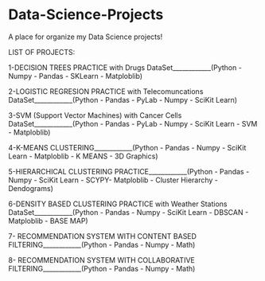 # Data-Science-Projects
A place for organize my Data Science projects! 

LIST OF PROJECTS:

1-DECISION TREES PRACTICE with Drugs DataSet____________(Python - Numpy - Pandas - SKLearn - Matploblib) 

2-LOGISTIC REGRESION PRACTICE with Telecomuncations DataSet____________(Python - Pandas - PyLab - Numpy - SciKit Learn)

3-SVM (Support Vector Machines) with Cancer Cells DataSet____________(Python - Pandas - PyLab - Numpy - SciKit Learn - SVM - Matploblib)

4-K-MEANS CLUSTERING____________(Python - Pandas  - Numpy - SciKit Learn  - Matploblib - K MEANS - 3D Graphics)

5-HIERARCHICAL CLUSTERING PRACTICE____________(Python - Pandas  - Numpy - SciKit Learn  - SCYPY-  Matploblib - Cluster Hierarchy - Dendograms)

6-DENSITY BASED CLUSTERING PRACTICE with Weather Stations DataSet____________(Python - Pandas  - Numpy - SciKit Learn  - DBSCAN -  Matploblib - BASE MAP)

7- RECOMMENDATION SYSTEM WITH CONTENT BASED FILTERING____________(Python - Pandas  - Numpy - Math)

8- RECOMMENDATION SYSTEM WITH COLLABORATIVE FILTERING____________(Python - Pandas  - Numpy - Math)


